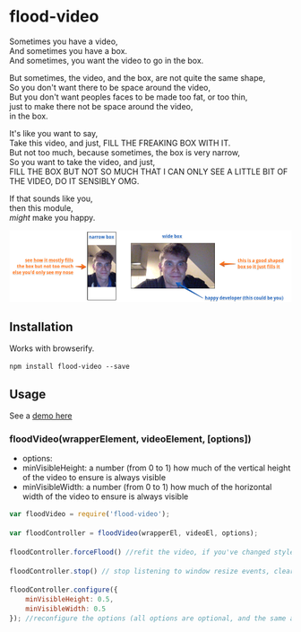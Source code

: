 # flood-video

Sometimes you have a video,  
And sometimes you have a box.  
And sometimes, you want the video to go in the box.  

But sometimes, the video, and the box, are not quite the same shape,  
So you don't want there to be space around the video,  
But you don't want peoples faces to be made too fat, or too thin,  
just to make there not be space around the video,  
in the box.  

It's like you want to say,  
Take this video, and just, FILL THE FREAKING BOX WITH IT.  
But not too much, because sometimes, the box is very narrow,  
So you want to take the video, and just,  
FILL THE BOX BUT NOT SO MUCH THAT I CAN ONLY SEE A LITTLE BIT OF THE VIDEO, DO IT SENSIBLY OMG.  

If that sounds like you,  
then this module,  
_might_ make you happy.  

![](example.png)

## Installation

Works with browserify.

`npm install flood-video --save`

## Usage

See a [demo here](http://latentflip.com/flood-video)

### floodVideo(wrapperElement, videoElement, [options])

* options:
* minVisibleHeight: a number (from 0 to 1) how much of the vertical height of the video to ensure is always visible
* minVisibleWidth: a number (from 0 to 1) how much of the horizontal width of the video to ensure is always visible

```js
var floodVideo = require('flood-video');

var floodController = floodVideo(wrapperEl, videoEl, options);

floodController.forceFlood() //refit the video, if you've changed style/dimension of the wrapper/video (need not be called if element resizes due to window resize)

floodController.stop() // stop listening to window resize events, clear up handlers, remove classes

floodController.configure({
    minVisibleHeight: 0.5,
    minVisibleWidth: 0.5
}); //reconfigure the options (all options are optional, and the same as the floodVideo() call
```
